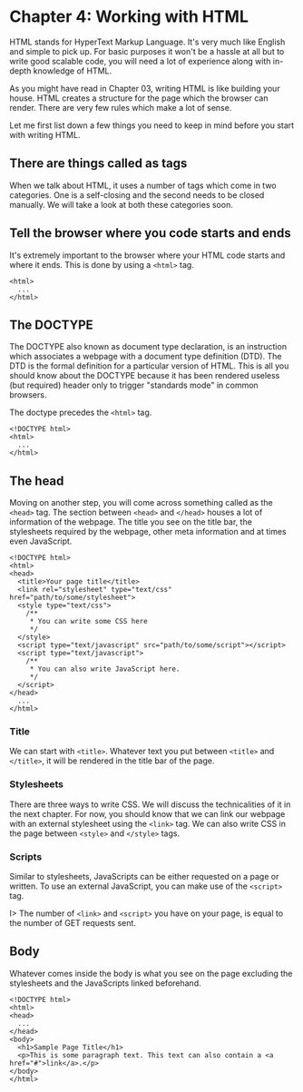 # Chapter 4: Working with HTML

HTML stands for HyperText Markup Language. It's very much like English and simple to pick up. For basic purposes it won't be a hassle at all but to write good scalable code, you will need a lot of experience along with in-depth knowledge of HTML.

As you might have read in Chapter 03, writing HTML is like building your house. HTML creates a structure for the page which the browser can render. There are very few rules which make a lot of sense.

Let me first list down a few things you need to keep in mind before you start with writing HTML.

## There are things called as tags

When we talk about HTML, it uses a number of tags which come in two categories. One is a self-closing and the second needs to be closed manually. We will take a look at both these categories soon.

## Tell the browser where you code starts and ends

It's extremely important to the browser where your HTML code starts and where it ends. This is done by using a `<html>` tag.

    <html>
      ...
    </html>

## The DOCTYPE

The DOCTYPE also known as document type declaration, is an instruction which associates a webpage with a document type definition (DTD). The DTD is the formal definition for a particular version of HTML. This is all you should know about the DOCTYPE because it has been rendered useless (but required) header only to trigger "standards mode" in common browsers.

The doctype precedes the `<html>` tag.

    <!DOCTYPE html>
    <html>
      ...
    </html>

## The head

Moving on another step, you will come across something called as the `<head>` tag. The section between `<head>` and `</head>` houses a lot of information of the webpage. The title you see on the title bar, the stylesheets required by the webpage, other meta information and at times even JavaScript.

    <!DOCTYPE html>
    <html>
    <head>
      <title>Your page title</title>
      <link rel="stylesheet" type="text/css" href="path/to/some/stylesheet">
      <style type="text/css">
        /**
         * You can write some CSS here
         */
      </style>
      <script type="text/javascript" src="path/to/some/script"></script>
      <script type="text/javascript">
        /**
         * You can also write JavaScript here.
         */
      </script>
    </head>
      ...
    </html>

### Title

We can start with `<title>`. Whatever text you put between `<title>` and `</title>`, it will be rendered in the title bar of the page.

### Stylesheets

There are three ways to write CSS. We will discuss the technicalities of it in the next chapter. For now, you should know that we can link our webpage with an external stylesheet using the `<link>` tag. We can also write CSS in the page between `<style>` and `</style>` tags.

### Scripts

Similar to stylesheets, JavaScripts can be either requested on a page or written. To use an external JavaScript, you can make use of the `<script>` tag.

I> The number of `<link>` and `<script>` you have on your page, is equal to the number of GET requests sent.

## Body

Whatever comes inside the body is what you see on the page excluding the stylesheets and the JavaScripts linked beforehand.

    <!DOCTYPE html>
    <html>
    <head>
      ...
    </head>
    <body>
      <h1>Sample Page Title</h1>
      <p>This is some paragraph text. This text can also contain a <a href="#">link</a>.</p>
    </body>
    </html>